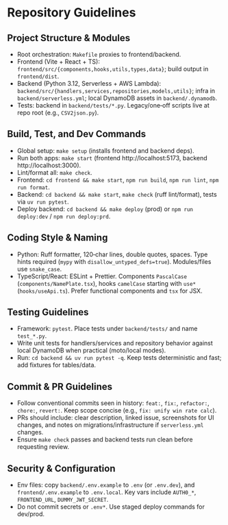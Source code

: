 # Repository Guidelines

## Project Structure & Modules
- Root orchestration: `Makefile` proxies to frontend/backend.
- Frontend (Vite + React + TS): `frontend/src/{components,hooks,utils,types,data}`; build output in `frontend/dist`.
- Backend (Python 3.12, Serverless + AWS Lambda): `backend/src/{handlers,services,repositories,models,utils}`; infra in `backend/serverless.yml`; local DynamoDB assets in `backend/.dynamodb`.
- Tests: backend in `backend/tests/*.py`. Legacy/one‑off scripts live at repo root (e.g., `CSV2json.py`).

## Build, Test, and Dev Commands
- Global setup: `make setup` (installs frontend and backend deps).
- Run both apps: `make start` (frontend http://localhost:5173, backend http://localhost:3000).
- Lint/format all: `make check`.
- Frontend: `cd frontend && make start`, `npm run build`, `npm run lint`, `npm run format`.
- Backend: `cd backend && make start`, `make check` (ruff lint/format), tests via `uv run pytest`.
- Deploy backend: `cd backend && make deploy` (prod) or `npm run deploy:dev` / `npm run deploy:prd`.

## Coding Style & Naming
- Python: Ruff formatter, 120‑char lines, double quotes, spaces. Type hints required (`mypy` with `disallow_untyped_defs=true`). Modules/files use `snake_case`.
- TypeScript/React: ESLint + Prettier. Components `PascalCase` (`components/NamePlate.tsx`), hooks `camelCase` starting with `use*` (`hooks/useApi.ts`). Prefer functional components and `tsx` for JSX.

## Testing Guidelines
- Framework: `pytest`. Place tests under `backend/tests/` and name `test_*.py`.
- Write unit tests for handlers/services and repository behavior against local DynamoDB when practical (moto/local modes).
- Run: `cd backend && uv run pytest -q`. Keep tests deterministic and fast; add fixtures for tables/data.

## Commit & PR Guidelines
- Follow conventional commits seen in history: `feat:`, `fix:`, `refactor:`, `chore:`, `revert:`. Keep scope concise (e.g., `fix: unify win rate calc`).
- PRs should include: clear description, linked issue, screenshots for UI changes, and notes on migrations/infrastructure if `serverless.yml` changes.
- Ensure `make check` passes and backend tests run clean before requesting review.

## Security & Configuration
- Env files: copy `backend/.env.example` to `.env` (or `.env.dev`), and `frontend/.env.example` to `.env.local`. Key vars include `AUTH0_*`, `FRONTEND_URL`, `DUMMY_JWT_SECRET`.
- Do not commit secrets or `.env*`. Use staged deploy commands for dev/prod.
